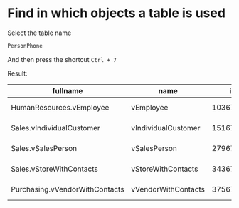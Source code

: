 # Find in which objects a table is used

Select the table name

``` sql
PersonPhone
```

And then press the shortcut `Ctrl + 7`

Result:

| fullname | name | id | xtype | crdate | refdate |
| -------- | ---- | -- | ----- | ------ | ------- |
| HumanResources.vEmployee | vEmployee | 103671417 | V | 2023-05-08 12:07:39.457 | 2023-05-08 12:07:39.457 | 
| Sales.vIndividualCustomer | vIndividualCustomer | 151671588 | V | 2023-05-08 12:07:39.467 | 2023-05-08 12:07:39.467 | 
| Sales.vSalesPerson | vSalesPerson | 279672044 | V | 2023-05-08 12:07:39.560 | 2023-05-08 12:07:39.560 | 
| Sales.vStoreWithContacts | vStoreWithContacts | 343672272 | V | 2023-05-08 12:07:39.583 | 2023-05-08 12:07:39.583 | 
| Purchasing.vVendorWithContacts | vVendorWithContacts | 375672386 | V | 2023-05-08 12:07:39.587 | 2023-05-08 12:07:39.587 | 
